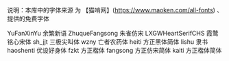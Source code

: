 说明：本库中的字体来源 为 【猫啃网】(https://www.maoken.com/all-fonts) 、 提供的免费字体

YuFanXinYu 余繁新语
ZhuqueFangsong 朱雀仿宋
LXGWHeartSerifCHS 霞鹜铭心宋体
sh_jjt  三极尖叫体
wzny  亡者农药体
heiti   方正黑体简体
lishu   隶书
haoshenti   优设好身体
fzkt  方正楷体
fangsong   方正仿宋简体
kaiti   方正楷体简体
